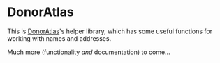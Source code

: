 # DonorAtlas

This is [DonorAtlas](https://donoratlas.com)'s helper library, which has some useful functions for working with names and addresses.

Much more (functionality *and* documentation) to come...
